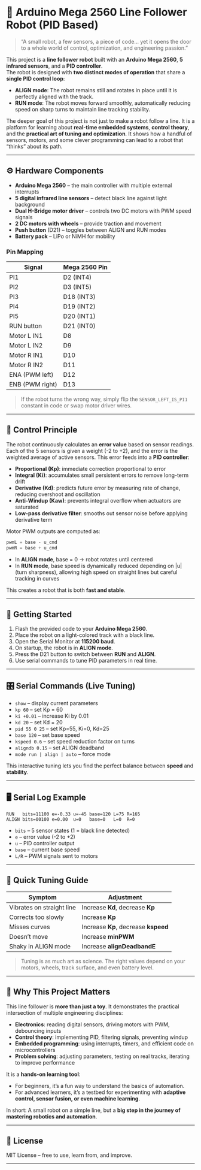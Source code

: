 # 🤖 Arduino Mega 2560 Line Follower Robot (PID Based)

> “A small robot, a few sensors, a piece of code… yet it opens the door to a whole world of control, optimization, and engineering passion.”

This project is a **line follower robot** built with an **Arduino Mega 2560**, **5 infrared sensors**, and a **PID controller**.  
The robot is designed with **two distinct modes of operation** that share a **single PID control loop**:

- **ALIGN mode**: The robot remains still and rotates in place until it is perfectly aligned with the track.  
- **RUN mode**: The robot moves forward smoothly, automatically reducing speed on sharp turns to maintain line tracking stability.  

The deeper goal of this project is not just to make a robot follow a line. It is a platform for learning about **real-time embedded systems**, **control theory**, and the **practical art of tuning and optimization**. It shows how a handful of sensors, motors, and some clever programming can lead to a robot that “thinks” about its path.

---

## ⚙️ Hardware Components

- **Arduino Mega 2560** – the main controller with multiple external interrupts  
- **5 digital infrared line sensors** – detect black line against light background  
- **Dual H-Bridge motor driver** – controls two DC motors with PWM speed signals  
- **2 DC motors with wheels** – provide traction and movement  
- **Push button** (D21) – toggles between ALIGN and RUN modes  
- **Battery pack** – LiPo or NiMH for mobility  

### Pin Mapping

| Signal         | Mega 2560 Pin |
|----------------|---------------|
| PI1            | D2  (INT4)    |
| PI2            | D3  (INT5)    |
| PI3            | D18 (INT3)    |
| PI4            | D19 (INT2)    |
| PI5            | D20 (INT1)    |
| RUN button     | D21 (INT0)    |
| Motor L IN1    | D8            |
| Motor L IN2    | D9            |
| Motor R IN1    | D10           |
| Motor R IN2    | D11           |
| ENA (PWM left) | D12           |
| ENB (PWM right)| D13           |

> If the robot turns the wrong way, simply flip the `SENSOR_LEFT_IS_PI1` constant in code or swap motor driver wires.

---

## 🎯 Control Principle

The robot continuously calculates an **error value** based on sensor readings. Each of the 5 sensors is given a weight (-2 to +2), and the error is the weighted average of active sensors. This error feeds into a **PID controller**:

- **Proportional (Kp)**: immediate correction proportional to error  
- **Integral (Ki)**: accumulates small persistent errors to remove long-term drift  
- **Derivative (Kd)**: predicts future error by measuring rate of change, reducing overshoot and oscillation  
- **Anti-Windup (Kaw)**: prevents integral overflow when actuators are saturated  
- **Low-pass derivative filter**: smooths out sensor noise before applying derivative term  

Motor PWM outputs are computed as:

```cpp
pwmL = base - u_cmd
pwmR = base + u_cmd
```

- In **ALIGN mode**, base = 0 → robot rotates until centered  
- In **RUN mode**, base speed is dynamically reduced depending on |u| (turn sharpness), allowing high speed on straight lines but careful tracking in curves  

This creates a robot that is both **fast and stable**.

---

## 🚀 Getting Started

1. Flash the provided code to your **Arduino Mega 2560**.  
2. Place the robot on a light-colored track with a black line.  
3. Open the Serial Monitor at **115200 baud**.  
4. On startup, the robot is in **ALIGN mode**.  
5. Press the D21 button to switch between **RUN** and **ALIGN**.  
6. Use serial commands to tune PID parameters in real time.  

---

## 🎛️ Serial Commands (Live Tuning)

- `show` – display current parameters  
- `kp 60` – set Kp = 60  
- `ki +0.01` – increase Ki by 0.01  
- `kd 20` – set Kd = 20  
- `pid 55 0 25` – set Kp=55, Ki=0, Kd=25  
- `base 120` – set base speed  
- `kspeed 0.6` – set speed reduction factor on turns  
- `aligndb 0.15` – set ALIGN deadband  
- `mode run | align | auto` – force mode  

This interactive tuning lets you find the perfect balance between **speed** and **stability**.

---

## 🖥️ Serial Log Example

```text
RUN   bits=11100 e=-0.33 u=-45 base=120 L=75 R=165
ALIGN bits=00100 e=0.00  u=0   base=0   L=0  R=0
```

- `bits` – 5 sensor states (1 = black line detected)  
- `e` – error value (-2 to +2)  
- `u` – PID controller output  
- `base` – current base speed  
- `L/R` – PWM signals sent to motors  

---

## 🔧 Quick Tuning Guide

| Symptom                           | Adjustment |
|-----------------------------------|------------|
| Vibrates on straight line         | Increase **Kd**, decrease **Kp** |
| Corrects too slowly               | Increase **Kp** |
| Misses curves                     | Increase **Kp**, decrease **kspeed** |
| Doesn’t move                      | Increase **minPWM** |
| Shaky in ALIGN mode               | Increase **alignDeadbandE** |

> Tuning is as much art as science. The right values depend on your motors, wheels, track surface, and even battery level.

---

## 🌱 Why This Project Matters

This line follower is **more than just a toy**. It demonstrates the practical intersection of multiple engineering disciplines:

- **Electronics**: reading digital sensors, driving motors with PWM, debouncing inputs  
- **Control theory**: implementing PID, filtering signals, preventing windup  
- **Embedded programming**: using interrupts, timers, and efficient code on microcontrollers  
- **Problem solving**: adjusting parameters, testing on real tracks, iterating to improve performance  

It is a **hands-on learning tool**:  
- For beginners, it’s a fun way to understand the basics of automation.  
- For advanced learners, it’s a testbed for experimenting with **adaptive control, sensor fusion, or even machine learning**.  

In short: A small robot on a simple line, but a **big step in the journey of mastering robotics and automation**.

---

## 📄 License

MIT License – free to use, learn from, and improve.

---
